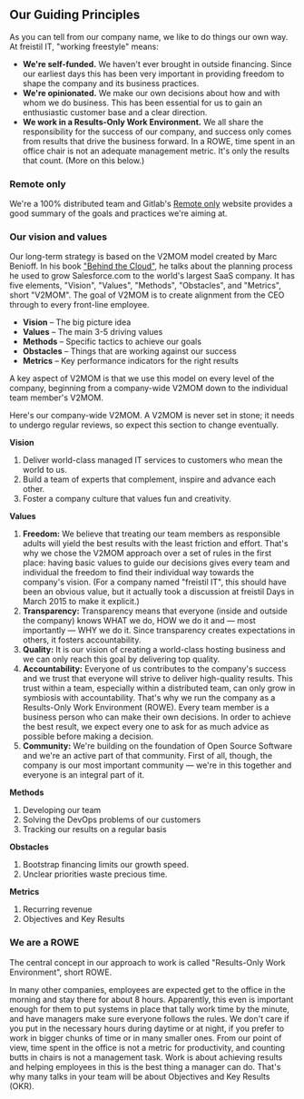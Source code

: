 ## Our Guiding Principles

As you can tell from our company name, we like to do things our own way. At
freistil IT, "working freestyle" means:

* __We're self-funded.__ We haven't ever brought in outside financing. Since our earliest days this has been very important in providing freedom to shape the company and its business practices.
* __We're opinionated.__ We make our own decisions about how and with whom we do business. This has been essential for us to gain an enthusiastic customer base and a clear direction.
* __We work in a Results-Only Work Environment.__ We all share the responsibility for the success of our company, and success only comes from results that drive the business forward. In a ROWE, time spent in an office chair is not an adequate management metric. It's only the results that count. (More on this below.)


### Remote only

We're a 100% distributed team and Gitlab's [Remote
only](https://www.remoteonly.org/) website provides a good summary of the
goals and practices we're aiming at.


### Our vision and values

Our long-term strategy is based on the V2MOM model created by Marc Benioff. In his book ["Behind the Cloud"][behindthecloud], he talks about the planning process he used to grow Salesforce.com to the world's largest SaaS company. It has five elements, "Vision", "Values", "Methods", "Obstacles", and "Metrics", short "V2MOM". The goal of V2MOM is to create alignment from the CEO through to every front-line employee.

* __Vision__ – The big picture idea
* __Values__ – The main 3-5 driving values
* __Methods__ – Specific tactics to achieve our goals
* __Obstacles__ – Things that are working against our success
* __Metrics__ – Key performance indicators for the right results

[behindthecloud]: http://www.amazon.com/Behind-Cloud-Salesforce-com-Billion-Dollar-Company/dp/0470521163

A key aspect of V2MOM is that we use this model on every level of the company, beginning from a company-wide V2MOM down to the individual team member's V2MOM.

Here's our company-wide V2MOM. A V2MOM is never set in stone; it needs to undergo regular reviews, so expect this section to change eventually.

**Vision**

1. Deliver world-class managed IT services to customers who mean the world to us.
2. Build a team of experts that complement, inspire and advance each other.
3. Foster a company culture that values fun and creativity.


**Values**

1. __Freedom:__ We believe that treating our team members as responsible adults will yield the best results with the least friction and effort. That's why we chose the V2MOM approach over a set of rules in the first place: having basic values to guide our decisions gives every team and individual the freedom to find their individual way towards the company's vision. (For a company named "freistil IT", this should have been an obvious value, but it actually took a discussion at freistil Days in March 2015 to make it explicit.)
2. __Transparency:__ Transparency means that everyone (inside and outside the company) knows WHAT we do, HOW we do it and — most importantly — WHY we do it. Since transparency creates expectations in others, it fosters accountability.
3. __Quality:__ It is our vision of creating a world-class hosting business and we can only reach this goal by delivering top quality.
4. __Accountability:__ Everyone of us contributes to the company's success and we trust that everyone will strive to deliver high-quality results. This trust within a team, especially within a distributed team, can only grow in symbiosis with accountability. That's why we run the company as a Results-Only Work Environment (ROWE). Every team member is a business person who can make their own decisions. In order to achieve the best result, we expect every one to ask for as much advice as possible before making a decision.
5. __Community:__ We're building on the foundation of Open Source Software and we're an active part of that community. First of all, though, the company is our most important community — we're in this together and everyone is an integral part of it.

**Methods**

1. Developing our team
2. Solving the DevOps problems of our customers
3. Tracking our results on a regular basis

**Obstacles**

1. Bootstrap financing limits our growth speed.
2. Unclear priorities waste precious time.

**Metrics**

1. Recurring revenue
2. Objectives and Key Results


### We are a ROWE

The central concept in our approach to work is called "Results-Only Work Environment", short ROWE.

In many other companies, employees are expected get to the office in the morning and stay there for about 8 hours. Apparently, this even is important enough for them to put systems in place that tally work time by the minute, and have managers make sure everyone follows the rules. We don't care if you put in the necessary hours during daytime or at night, if you prefer to work in bigger chunks of time or in many smaller ones. From our point of view, time spent in the office is not a metric for productivity, and counting butts in chairs is not a management task. Work is about achieving results and helping employees in this is the best thing a manager can do. That's why many talks in your team will be about Objectives and Key Results (OKR).
